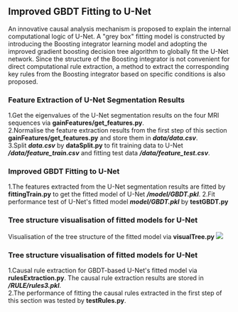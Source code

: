 ## Improved GBDT Fitting to U-Net
An innovative causal analysis mechanism is proposed to explain the internal computational logic of U-Net. A "grey box" fitting model is constructed by introducing the Boosting integrator learning model and adopting the improved gradient boosting decision tree algorithm to globally fit the U-Net network. Since the structure of the Boosting integrator is not convenient for direct computational rule extraction, a method to extract the corresponding key rules from the Boosting integrator based on specific conditions is also proposed.

### Feature Extraction of U-Net Segmentation Results
1.Get the eigenvalues of the U-Net segmentation results on the four MRI sequences via **gainFeatures/get_features.py**.<br>
2.Normalise the feature extraction results from the first step of this section **gainFeatures/get_features.py** and store them in ***data/data.csv***.
<br>
3.Split ***data.csv*** by **dataSplit.py** to fit training data to U-Net ***/data/feature_train.csv*** and fitting test data ***/data/feature_test.csv***.
### Improved GBDT Fitting to U-Net
1.The features extracted from the U-Net segmentation results are fitted by **fittingTrain.py** to get the fitted model of U-Net ***/model/GBDT.pkl***.
2.Fit performance test of U-Net's fitted model ***model/GBDT.pkl*** by **testGBDT.py**

### Tree structure visualisation of fitted models for U-Net
Visualisation of the tree structure of the fitted model via **visualTree.py**
<img src="https://github.com/CodingVoyagers/BMFM_U-Net-fitting-mode/76_DTtree.png" />
### Tree structure visualisation of fitted models for U-Net
1.Causal rule extraction for GBDT-based U-Net's fitted model via **rulesExtraction.py**. The causal rule extraction results are stored in ***/RULE/rules3.pkl***.<br>
2.The performance of fitting the causal rules extracted in the first step of this section was tested by **testRules.py**.
